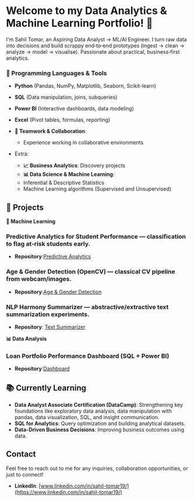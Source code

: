 # Welcome to my Data Analytics & Machine Learning Portfolio! 👋

I'm Sahil Tomar, an Aspiring Data Analyst → ML/AI Engineer. I turn raw data into decisions and build scrappy end‑to‑end prototypes (ingest → clean → analyze → model → visualise). Passionate about practical, business‑first analytics.

### 🔧 Programming Languages & Tools
- **Python** (Pandas, NumPy, Matplotlib, Seaborn, Scikit-learn)
- **SQL** (Data manipulation, joins, subqueries)
- **Power BI** (Interactive dashboards, data modeling)
- **Excel** (Pivot tables, formulas, reporting)
- **🤝 Teamwork & Collaboration**:
  - Experience working in collaborative environments 

- Extra:
  - **📈 Business Analytics**: Discovery projects
  - **📊 Data Science & Machine Learning**:
  - Inferential & Descriptive Statistics
  - Machine Learning algorithms (Supervised and Unsupervised)


## 🚀 Projects
**🤖 Machine Learning**

### **Predictive Analytics for Student Performance — classification to flag at‑risk students early.** 
- **Repository**:[Predictive Analytics](https://github.com/Sahilt01/Predictive-Analytics-for-Student-Performance)
  
### **Age & Gender Detection (OpenCV) — classical CV pipeline from webcam/images.**
- **Repository**:[Age & Gender Detection ](https://github.com/Sahilt01/AGE-GENDER-Detection)
 
### **NLP Harmony Summarizer — abstractive/extractive text summarization experiments.**
- **Repository**: [Text Summarizer](https://github.com/Sahilt01/text_summarization)


**📊 Data Analysis**

### **Loan Portfolio Performance Dashboard (SQL + Power BI)**
- **Repository**:[Dashboard](https://github.com/Sahilt01/loan-portfolio-performance-dashboard)

## 📚 Currently Learning

- **Data Analyst Associate Certification (DataCamp)**: Strengthening key foundations like exploratory data analysis, data manipulation with pandas, data visualization, SQL, and insight communication.
- **SQL for Analytics**: Query optimization and building analytical datasets.  
- **Data-Driven Business Decisions**: Improving business outcomes using data.

## Contact

Feel free to reach out to me for any inquiries, collaboration opportunities, or just to connect!

- **LinkedIn**: [www.linkedin.com/in/sahil-tomar19/](https://www.linkedin.com/in/sahil-tomar19/)
